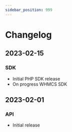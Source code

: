 ```yaml
---
sidebar_position: 999
---
```


# Changelog

## 2023-02-15

### SDK

- Initial PHP SDK release
- On progress WHMCS SDK

## 2023-02-01

### API

- Initial release

